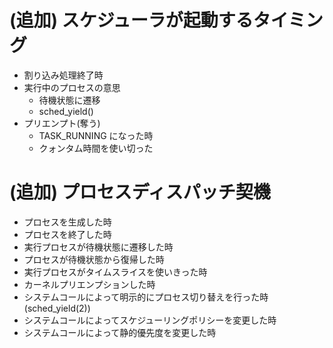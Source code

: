 # (追加) スケジューラが起動するタイミング

* 割り込み処理終了時
* 実行中のプロセスの意思
  * 待機状態に遷移
  * sched_yield()
* プリエンプト(奪う)
  * TASK_RUNNING になった時
  * クォンタム時間を使い切った

# (追加) プロセスディスパッチ契機

* プロセスを生成した時
* プロセスを終了した時
* 実行プロセスが待機状態に遷移した時
* プロセスが待機状態から復帰した時
* 実行プロセスがタイムスライスを使いきった時
* カーネルプリエンプションした時
* システムコールによって明示的にプロセス切り替えを行った時(sched_yield(2))
* システムコールによってスケジューリングポリシーを変更した時
* システムコールによって静的優先度を変更した時

